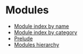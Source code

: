 # Modules

- [Module index by name](index-by-name.md)
- [Module index by category](index-by-category.md)
- [Prelude](prelude/prelude.md)
- [Modules hierarchy](std.md)
